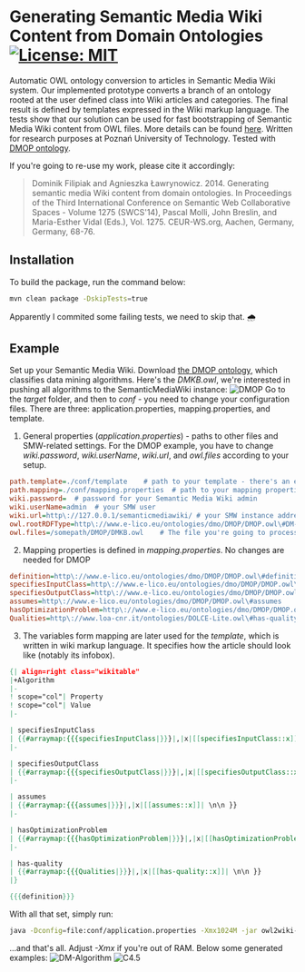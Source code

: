 Generating Semantic Media Wiki Content from Domain Ontologies [![License: MIT](https://img.shields.io/badge/License-MIT-yellow.svg)](https://opensource.org/licenses/MIT)
========

Automatic OWL ontology conversion to articles in Semantic Media Wiki system. Our implemented prototype converts a branch of an ontology rooted at the user defined class into Wiki articles and categories. The final result is defined by templates expressed in the Wiki markup language. The tests show that our solution can be used for fast bootstrapping of Semantic Media Wiki content from OWL files. More details can be found [here](http://ceur-ws.org/Vol-1275/swcs2014_submission_5.pdf). Written for research purposes at Poznań University of Technology. Tested with [DMOP ontology](http://www.dmo-foundry.org/DMOP).

If you're going to re-use my work, please cite it accordingly:
> Dominik Filipiak and Agnieszka Ławrynowicz. 2014. Generating semantic media Wiki content from domain ontologies. In Proceedings of the Third International Conference on Semantic Web Collaborative Spaces - Volume 1275 (SWCS'14), Pascal Molli, John Breslin, and Maria-Esther Vidal (Eds.), Vol. 1275. CEUR-WS.org, Aachen, Germany, Germany, 68-76.

## Installation
To build the package, run the command below:
```bash
mvn clean package -DskipTests=true
```
Apparently I commited some failing tests, we need to skip that. 🌧

## Example
Set up your Semantic Media Wiki. Download [the DMOP ontology](http://www.dmo-foundry.org/DMOP), which classifies data mining algorithms. Here's the *DMKB.owl*, we're interested in pushing all algorithms to the SemanticMediaWiki instance:
![DMOP](https://i.imgur.com/jHRsC1T.png)
Go to the *target* folder, and then to *conf* - you need to change your configuration files. There are three: application.properties, mapping.properties, and template.
1) General properties (*application.properties*) - paths to other files and SMW-related settings. For the DMOP example, you have to change *wiki.password*, *wiki.userName*, *wiki.url*, and *owl.files* according to your setup.
```INI
path.template=./conf/template	 # path to your template - there's an example for DMOP
path.mapping=./conf/mapping.properties	# path to your mapping properties - there's an example for DMOP
wiki.password=  # password for your Semantic Media Wiki admin
wiki.userName=admin	 # your SMW user
wiki.url=http\://127.0.0.1/semanticmediawiki/ # your SMW instance address
owl.rootRDFType=http\://www.e-lico.eu/ontologies/dmo/DMOP/DMOP.owl\#DM-Algorithm # Your root RDF type - the one you're going to transfer to SMW
owl.files=/somepath/DMOP/DMKB.owl	 # The file you're going to process
```
2) Mapping properties is defined in *mapping.properties*. No changes are needed for DMOP
```INI
definition=http\://www.e-lico.eu/ontologies/dmo/DMOP/DMOP.owl\#definition
specifiesInputClass=http\://www.e-lico.eu/ontologies/dmo/DMOP/DMOP.owl\#specifiesInputClass
specifiesOutputClass=http\://www.e-lico.eu/ontologies/dmo/DMOP/DMOP.owl\#specifiesOutputClass
assumes=http\://www.e-lico.eu/ontologies/dmo/DMOP/DMOP.owl\#assumes
hasOptimizationProblem=http\://www.e-lico.eu/ontologies/dmo/DMOP/DMOP.owl\#hasOptimizationProblem
Qualities=http\://www.loa-cnr.it/ontologies/DOLCE-Lite.owl\#has-quality
```
3) The variables form mapping are later used for the *template*, which is written in wiki markup language. It specifies how the article should look like (notably its infobox).
```MediaWiki
{| align=right class="wikitable"
|+Algorithm
|-
! scope="col"| Property
! scope="col"| Value
|-

| specifiesInputClass
| {{#arraymap:{{{specifiesInputClass|}}}|,|x|[[specifiesInputClass::x]]| \n\n }}
|-

| specifiesOutputClass
| {{#arraymap:{{{specifiesOutputClass|}}}|,|x|[[specifiesOutputClass::x]]| \n\n }}
|-

| assumes
| {{#arraymap:{{{assumes|}}}|,|x|[[assumes::x]]| \n\n }}
|-

| hasOptimizationProblem
| {{#arraymap:{{{hasOptimizationProblem|}}}|,|x|[[hasOptimizationProblem::x]]| \n\n }}
|-

| has-quality
| {{#arraymap:{{{Qualities|}}}|,|x|[[has-quality::x]]| \n\n }}
|}

{{{definition}}}
```

With all that set, simply run:
```bash
java -Dconfig=file:conf/application.properties -Xmx1024M -jar owl2wiki-jar-with-dependencies.jar
```
...and that's all. Adjust *-Xmx* if you're out of RAM. Below some generated examples:
![DM-Algorithm](https://i.imgur.com/oSc9mL4.png)
![C4.5](https://i.imgur.com/IyxadVs.png)
